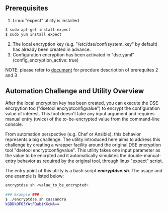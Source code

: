 ## Prerequisites 

1. Linux "expect" utility is installed
```bash
$ sudo apt-get install expect
$ sudo yum install expect
```
2. The local encryption key (e.g. "/etc/dse/conf/system_key" by default) has already been created in advance.
3. Configuration encryption has been activated in "dse.yaml" (config_encryption_active: true)

NOTE: please refer to [document](https://docs.datastax.com/en/dse/5.1/dse-admin/datastax_enterprise/security/secEncryptConfig.html) for procdure description of prerequites 2 and 3 

## Automation Challenge and Utility Overview

After the local encryption key has been created, you can execute the DSE encrpytion tool("dsetool encryptconfigvalue") to encrypt the configuration value of interest. This tool doesn't take any input argument and requires manual entry (twice) of the to-be-encrypted value from the command-line console. 

From automation perspective (e.g. Chef or Ansible), this behavior represents a big challenge. The utility introduced here aims to address this challenge by creating a wrapper facility around the original DSE encryption tool "dsetool encryptconfigvalue". This utility takes one input parameter as the value to be encrpted and it automatically simulates the double-manual-entry behavior as required by the original tool, through linux "expect" script.

The entry point of this utility is a bash script ***encryptdse.sh***. The usage and one example is listed below:
```bash
encryptdse.sh <value_to_be_encrypted>
   
### Example ###
$ ./encryptdse.sh cassandra
kGDDkOFO3YAtFQabiKXcNA==
```
